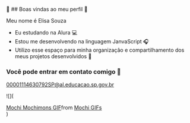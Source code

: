 💙 ## Boas vindas ao meu perfil 💙

Meu nome é Elisa Souza

 - Eu estudando na Alura 💻
 - Estou me desenvolvendo na linguagem JanvaScript 🎧
 - Utilizo esse espaço para minha organizaçâo e compartilhamento dos meus projetos desenvolvidos 🤖

### Você pode entrar em contato comigo 📧

00001114630792SP@al.educacao.sp.gov.br

![](<div class="tenor-gif-embed" data-postid="16199145712736359732" data-share-method="host" data-aspect-ratio="1" data-width="100%"><a href="https://tenor.com/view/mochi-mochimons-kawaii-kitty-cute-gif-16199145712736359732">Mochi Mochimons GIF</a>from <a href="https://tenor.com/search/mochi-gifs">Mochi GIFs</a></div> <script type="text/javascript" async src="https://tenor.com/embed.js"></script>)
